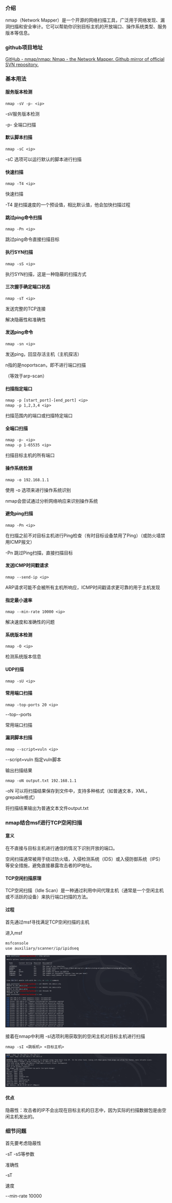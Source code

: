 ### 介绍

nmap（Network Mapper）是一个开源的网络扫描工具，广泛用于网络发现、漏洞扫描和安全审计。它可以帮助你识别目标主机的开放端口、操作系统类型、服务版本等信息。



### github项目地址

[GitHub - nmap/nmap: Nmap - the Network Mapper. Github mirror of official SVN repository.](https://github.com/nmap/nmap)



### 基本用法



#### 服务版本检测

```
nmap -sV -p- <ip>
```

-sV服务版本检测

-p- 全端口扫描





#### 默认脚本扫描

```
nmap -sC <ip>
```

 -sC 选项可以运行默认的脚本进行扫描





#### 快速扫描

```
nmap -T4 <ip>
```

快速扫描

-T4 是扫描速度的一个预设值，相比默认值，他会加快扫描过程





#### 跳过ping命令扫描

```
nmap -Pn <ip>
```

跳过ping命令直接扫描目标





#### 执行SYN扫描

```
nmap -sS <ip>
```

执行SYN扫描，这是一种隐蔽的扫描方式



#### 三次握手确定端口状态

```
nmap -sT <ip>
```

发送完整的TCP连接

解决隐蔽性和准确性





#### 发送ping命令

```
nmap -sn <ip>
```

发送ping，回显存活主机（主机探活）

n指的是noportscan，即不进行端口扫描

（等效于arp-scan）



#### 扫描指定端口

```
nmap -p [start_port]-[end_port] <ip>
nmap -p 1,2,3,4 <ip>
```

扫描范围内的端口或扫描特定端口





#### 全端口扫描

```
nmap -p- <ip>
nmap -p 1-65535 <ip>
```

扫描目标主机的所有端口





#### 操作系统检测

```
nmap -o 192.168.1.1
```

使用 -o 选项来进行操作系统识别

nmap会尝试通过分析网络响应来识别操作系统





#### 避免ping扫描

```
nmap -Pn <ip>
```

在扫描之前不对目标主机进行Ping检查（有时目标设备禁用了Ping）（或防火墙禁用ICMP报文）

-Pn 跳过Ping扫描，直接扫描目标



#### 发送ICMP时间戳请求

``` 
nmap --send-ip <ip>
```

ARP请求可能不会被所有主机所响应，ICMP时间戳请求更可靠的用于主机发现





#### 指定最小速率

```
nmap --min-rate 10000 <ip>
```

解决速度和准确性的问题





#### 系统版本检测

```
nmap -O <ip>
```

检测系统版本信息



#### UDP扫描

```
nmap -sU <ip>
```



#### 常用端口扫描

```
nmap -top-ports 20 <ip>
```

--top--ports 

常用端口扫描





#### 漏洞脚本扫描

```
nmap --script=vuln <ip>
```

--script=vuln 指定vuln脚本





输出扫描结果

```
nmap -oN output.txt 192.168.1.1
```

-oN 可以将扫描结果保存到文件中，支持多种格式（如普通文本，XML，grepable格式）

将扫描结果输出为普通文本文件output.txt







### nmap结合msf进行TCP空闲扫描



#### 意义

在不直接与目标主机进行通信的情况下识别开放的端口。

空闲扫描通常被用于绕过防火墙，入侵检测系统（IDS）或入侵防御系统（IPS）等安全措施，避免直接暴露攻击者的IP地址。



#### TCP空闲扫描原理

TCP空闲扫描（Idle Scan）是一种通过利用中间代理主机（通常是一个空闲主机或不活跃的设备）来执行端口扫描的方法。





#### 过程

首先通过msf寻找满足TCP空闲扫描的主机

进入msf

```
msfconsole
use auxiliary/scanner/ip/ipidseq
```

![image-20250309152345486](./assets/image-20250309152345486.png)



接着在nmap中利用 -sI选项利用获取到的空闲主机对目标主机进行扫描

```
nmap -sI <跳板机> <目标主机>
```

![image-20250309152503362](./assets/image-20250309152503362.png)



#### 优点

隐蔽性：攻击者的IP不会出现在目标主机的日志中，因为实际的扫描数据包是由空闲主机发出的。







### 细节问题

首先要考虑隐蔽性

-sT -sS等参数



准确性

-sT



速度

--min-rate 10000

